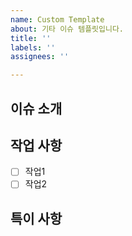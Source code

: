 ```yaml
---
name: Custom Template
about: 기타 이슈 템플릿입니다.
title: ''
labels: ''
assignees: ''

---
```


## 이슈 소개


## 작업 사항
- [ ] 작업1
- [ ] 작업2

## 특이 사항


<!-- 제목은 "~기"로 작성 -->
<!-- 라벨 필수 -->
<!-- 할당자, 마일스톤, 프로젝트 필수 -->
